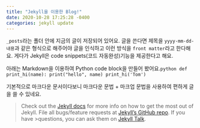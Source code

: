 ```yaml
---
title: "Jekyll을 이용한 Blog!"
date: 2020-10-28 17:25:28 -0400
categories: jekyll update
---
```

`_posts`라는 폴더 안에 지금의 글이 저장되어 있어요. 글을 쓴다면 제목을 `yyyy-mm-dd-내용`과 같은 형식으로 해주어야 글을 인식하고 이런 방식을 `front matter`라고 한다해요.
게다가 Jekyll은 code snippets(코드 자동완성)기능을 제공한다고 해요.

아래는 Markdown을 이용하여 Python code block을 만들어 봤어요. 
​```python
def print_hi(name):
  print("hello", name)
print_hi('Tom')
​```

기본적으로 마크다운 문서이다보니 마크다운 문법 + 마크업 문법을 사용하여 편하게 글을 쓸 수 있네요.


>Check out the [Jekyll docs][jekyll-docs] for more info on how to get the most out of Jekyll. File all bugs/feature requests at [Jekyll’s GitHub repo][jekyll-gh]. If you have >questions, you can ask them on [Jekyll Talk][jekyll-talk].<br>
>
>[jekyll-docs]: https://jekyllrb.com/docs/home<br>
>[jekyll-gh]:   https://github.com/jekyll/jekyll<br>
>[jekyll-talk]: https://talk.jekyllrb.com/
